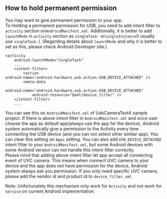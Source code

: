 ## How to hold permanent permission

You may want to give permanent permission to your app.  
To Holding a permanent permission for USB, you need to add intent filter to `activity` section on`AndroidManifest.xml`. Additionally, it is better to add `launchMode` in `activity` section as `singleTask ` or`singleInstance`(I usually use `singleTask `).
(Regarding details about `launchMode` and why it is better to set as this, please check Android Developer site.)
```
<activity
	android:launchMode="singleTask"
	...
	<intent-filter>
		<action android:name="android.hardware.usb.action.USB_DEVICE_ATTACHED" />
		<meta-data
			android:name="android.hardware.usb.action.USB_DEVICE_ATTACHED"
			android:resource="@xml/device_filter" />
	</intent-filter>
	...
```
You can see this on `AndroidManifest.xml` of UsbCameraTest4 sample project.
If there is above intent filter in `AndroidManifest.xml` and once user choose the app as default app(always use the app for the device), Android system automatically give a permission to the Activity every time connecting the USB device (and you can not select other similar app). You can clear this setting on `Apps` setting.
You can also add `USB_DEVICE_DETACHED` intent filter to your `AndroidManifest.xml`, but some Android devices with some Android version can not handle this intent filter correctly.  
Please mind that adding above intent filter let app accept all connecting event of UVC camera. This means when connect UVC camera to your device and the app does not have permission for the device, Android system always ask you permission. If you only need specific UVC camera, please add the vendor id and product id to `device_filter.xml`

Note: Unfortunately this mechanism only work for `Activity` and not work for `Service` on current Android implementation.
